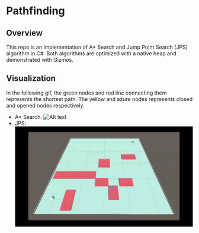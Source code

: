 # Pathfinding

## Overview
This repo is an implementation of A* Search and Jump Point Search (JPS) algorithm in C#. 
Both algorithms are optimized with a native heap and demonstrated with Gizmos.

## Visualization
In the following gif, the green nodes and red line connecting them represents the shortest path.
The yellow and azure nodes represents closed and opened nodes respectively.
- A* Search:
![Alt text](Pics/AStar.gif)
- JPS:
![Alt text](Pics/JPS.gif)